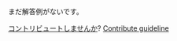 
まだ解答例がないです。

[コントリビュートしませんか](https://github.com/BFEdev/BFE.dev-solutions/blob/main/quiz/this_ja.md)?  [Contribute guideline](https://github.com/BFEdev/BFE.dev-solutions#how-to-contribute)
